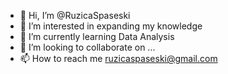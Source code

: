- 👋 Hi, I’m @RuzicaSpaseski
- 👀 I’m interested in expanding my knowledge
- 🌱 I’m currently learning Data Analysis
- 💞️ I’m looking to collaborate on ...
- 📫 How to reach me ruzicaspaseski@gmail.com

<!---
RuzicaSpaseski/RuzicaSpaseski is a ✨ special ✨ repository because its `README.md` (this file) appears on your GitHub profile.
You can click the Preview link to take a look at your changes.
--->
